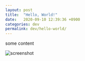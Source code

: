 ```yaml
---
layout: post
title:  "Hello, World!"
date:   2020-09-10 12:39:36 +0900
categories: dev
permalink: dev/hello-world/
---
```


some content

![screenshot](https://kazumawada.github.io/blog/assets/img/one.jpeg)
